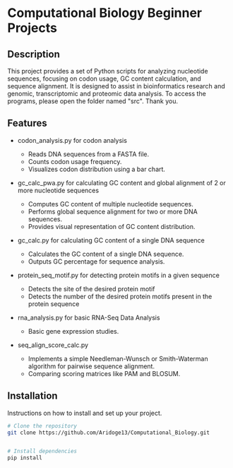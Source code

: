 # Computational Biology Beginner Projects

## Description
This project provides a set of Python scripts for analyzing nucleotide sequences, focusing on codon usage, GC content calculation, and sequence alignment. It is designed to assist in bioinformatics research and genomic, transcriptomic and proteomic data analysis.
To access the programs, please open the folder named "src". Thank you. 

## Features
- codon_analysis.py for codon analysis
    - Reads DNA sequences from a FASTA file.
    - Counts codon usage frequency.
    - Visualizes codon distribution using a bar chart.

- gc_calc_pwa.py for calculating GC content and global alignment of 2 or more nucleotide sequences
    - Computes GC content of multiple nucleotide sequences.
    - Performs global sequence alignment for two or more DNA sequences.
    - Provides visual representation of GC content distribution.

- gc_calc.py for calculating GC content of a single DNA sequence
    - Calculates the GC content of a single DNA sequence.
    - Outputs GC percentage for sequence analysis.

- protein_seq_motif.py for detecting protein motifs in a given sequence
    - Detects the site of the desired protein motif
    - Detects the number of the desired protein motifs present in the protein sequence

- rna_analysis.py for basic RNA-Seq Data Analysis
    - Basic gene expression studies. 

- seq_align_score_calc.py
    - Implements a simple Needleman-Wunsch or Smith-Waterman algorithm for pairwise sequence alignment.
    - Comparing scoring matrices like PAM and BLOSUM.

## Installation
Instructions on how to install and set up your project.

```bash
# Clone the repository
git clone https://github.com/Aridoge13/Computational_Biology.git


# Install dependencies
pip install